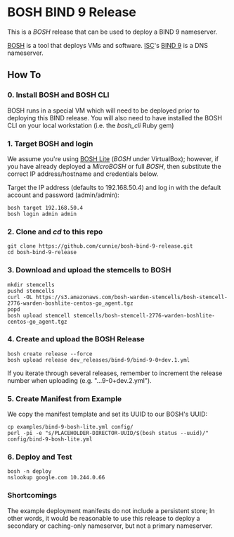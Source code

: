 # BOSH BIND 9 Release
This is a *BOSH* release that can be used to deploy a BIND 9 nameserver.

[BOSH](http://bosh.io/) is a tool that deploys VMs and software.
[ISC](https://www.isc.org/)'s [BIND 9](https://www.isc.org/downloads/BIND/) is a
DNS nameserver.

## How To

### 0. Install BOSH and BOSH CLI
BOSH runs in a special VM which will need to be deployed prior to deploying this BIND release. You will also need to have installed the BOSH CLI on your local workstation (i.e. the *bosh_cli* Ruby gem)

### 1. Target BOSH and login
We assume you're using [BOSH Lite](https://github.com/cloudfoundry/bosh-lite) (*BOSH* under VirtualBox); however, if you have already deployed a *MicroBOSH* or full *BOSH*, then substitute the correct IP address/hostname and credentials below.

Target the IP address (defaults to 192.168.50.4) and log in with the default account and password (admin/admin):

```
bosh target 192.168.50.4
bosh login admin admin
```

### 2. Clone and *cd* to this repo
```
git clone https://github.com/cunnie/bosh-bind-9-release.git
cd bosh-bind-9-release
```

### 3. Download and upload the stemcells to BOSH
```
mkdir stemcells
pushd stemcells
curl -OL https://s3.amazonaws.com/bosh-warden-stemcells/bosh-stemcell-2776-warden-boshlite-centos-go_agent.tgz
popd
bosh upload stemcell stemcells/bosh-stemcell-2776-warden-boshlite-centos-go_agent.tgz
```

### 4. Create and upload the BOSH Release
```
bosh create release --force
bosh upload release dev_releases/bind-9/bind-9-0+dev.1.yml
```
If you iterate through several releases, remember to increment the release number when uploading (e.g. "...9-0+dev.2.yml").

### 5. Create Manifest from Example
We copy the manifest template and set its UUID to our BOSH's UUID:

```
cp examples/bind-9-bosh-lite.yml config/
perl -pi -e "s/PLACEHOLDER-DIRECTOR-UUID/$(bosh status --uuid)/" config/bind-9-bosh-lite.yml
```

### 6. Deploy and Test

```
bosh -n deploy
nslookup google.com 10.244.0.66
```


### Shortcomings

The example deployment manifests do not include a persistent store; In other words, it would be reasonable to use this release to deploy a secondary or caching-only nameserver, but not a primary nameserver.
